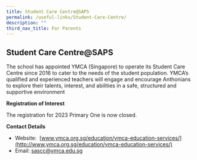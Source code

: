 ```yaml
---
title: Student Care Centre@SAPS
permalink: /useful-links/Student-Care-Centre/
description: ""
third_nav_title: For Parents
---
```

## Student Care Centre@SAPS

The school has appointed YMCA (Singapore) to operate its Student Care Centre since 2016 to cater to the needs of the student population. YMCA’s qualified and experienced teachers will engage and encourage Anthonians to explore their talents, interest, and abilities in a safe, structured and supportive environment

**Registration of Interest**

The registration for 2023 Primary One is now closed.

**Contact Details**

*   Website: [](http://www.ymca.org.sg/cdcscc/) [www.ymca.org.sg/education/ymca-education-services/](http://www.ymca.org.sg/education/ymca-education-services/)
*   Email: [sascc@ymca.edu.sg](mailto:sascc@ymca.edu.sg)